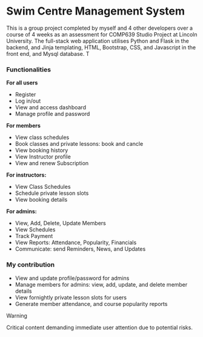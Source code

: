 # Swim Centre Management System 

This is a group project completed by myself and 4 other developers over a course of 4 weeks as an assessment for COMP639 Studio Project at Lincoln University. The full-stack web application utilises Python and Flask in the backend, and Jinja templating, HTML, Bootstrap, CSS, and Javascript in the front end, and Mysql database. T

### Functionalities

**For all users**
- Register
- Log in/out
- View and access dashboard 
- Manage profile and password 

**For members**
- View class schedules
- Book classes and private lessons: book and cancle
- View booking history
- View Instructor profile
- View and renew Subscription

**For instructors:**
- View Class Schedules
- Schedule private lesson slots
- View booking details

**For admins:**
- View, Add, Delete, Update Members
- View Schedules
- Track Payment
- View Reports: Attendance, Popularity, Financials
- Communicate: send Reminders, News, and Updates

### My contribution
- View and update profile/password for admins
- Manage members for admins: view, add, update, and delete member details
- View fornightly private lesson slots for users
- Generate member attendance, and course popularity reports 


> [!WARNING]
> Critical content demanding immediate user attention due to potential risks.



